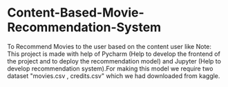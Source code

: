 # Content-Based-Movie-Recommendation-System
To Recommend Movies to the user  based on the content user like
Note: This project is made with help of Pycharm (Help to develop the frontend of the project and to deploy the recommendation model) and Jupyter (Help to develop recommendation system).For making this model we require two dataset "movies.csv , credits.csv" which we had downloaded from kaggle.
